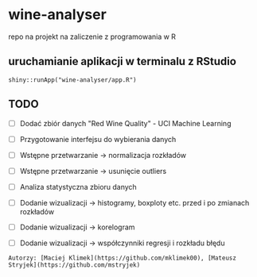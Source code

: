 # wine-analyser
repo na projekt na zaliczenie z programowania w R

## uruchamianie aplikacji w terminalu z RStudio
```
shiny::runApp("wine-analyser/app.R")
```

## TODO
- [ ] Dodać zbiór danych "Red Wine Quality" - UCI Machine Learning
- [ ] Przygotowanie interfejsu do wybierania danych 
- [ ] Wstępne przetwarzanie -> normalizacja rozkładów
- [ ] Wstępne przetwarzanie -> usunięcie outliers
- [ ] Analiza statystyczna zbioru danych
- [ ] Dodanie wizualizacji -> histogramy, boxploty etc. przed i po zmianach rozkładów
- [ ] Dodanie wizualizacji -> korelogram
- [ ] Dodanie wizualizacji -> współczynniki regresji i rozkładu błędu


```
Autorzy: [Maciej Klimek](https://github.com/mklimek00), [Mateusz Stryjek](https://github.com/mstryjek)
